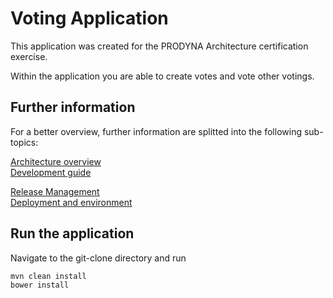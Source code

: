 # Voting Application

This application was created for the PRODYNA Architecture certification exercise.

Within the application you are able to create votes and vote other votings.

## Further information

For a better overview, further information are splitted into the following sub-topics:

[Architecture overview](./documentation/architecture_overview.md)  
[Development guide](./documentation/development_guide.md)

[Release Management](./documentation/release_management.md)  
[Deployment and environment](./documentation/deployment.md)

## Run the application

Navigate to the git-clone directory and run
```
mvn clean install
bower install
```

